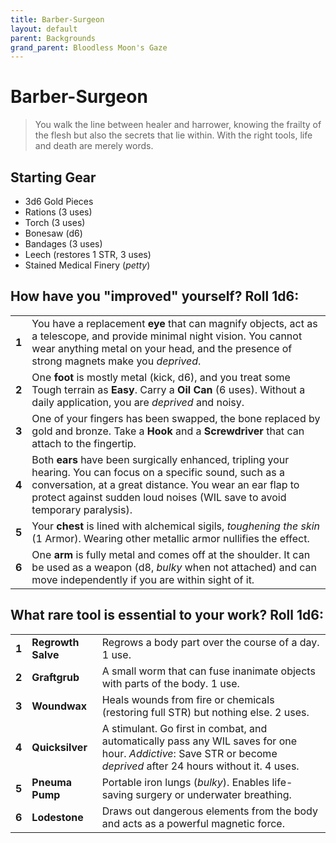 ```yaml
---
title: Barber-Surgeon
layout: default
parent: Backgrounds
grand_parent: Bloodless Moon's Gaze
---
```


# Barber-Surgeon

> You walk the line between healer and harrower, knowing the frailty of the flesh but also the secrets that lie within. With the right tools, life and death are merely words.

## Starting Gear

- 3d6 Gold Pieces
- Rations (3 uses)
- Torch (3 uses) 
- Bonesaw (d6)
- Bandages (3 uses)
- Leech (restores 1 STR, 3 uses)
- Stained Medical Finery (_petty_)

## How have you "improved" yourself? Roll 1d6:

|       |                                                                                                                                                                                                                                                            |
| ----- | ---------------------------------------------------------------------------------------------------------------------------------------------------------------------------------------------------------------------------------------------------------- |
| **1** | You have a replacement **eye** that can magnify objects, act as a telescope, and provide minimal night vision. You cannot wear anything metal on your head, and the presence of strong magnets make you _deprived_.                                                |
| **2** | One **foot** is mostly metal (kick, d6), and you treat some Tough terrain as **Easy**. Carry a **Oil Can** (6 uses). Without a daily application, you are _deprived_ and noisy.    |
| **3** | One of your fingers has been swapped, the bone replaced by gold and bronze. Take a **Hook** and a **Screwdriver** that can attach to the fingertip.                                                                                                            |
| **4** | Both **ears** have been surgically enhanced, tripling your hearing. You can focus on a specific sound, such as a conversation, at a great distance. You wear an ear flap to protect against sudden loud noises (WIL save to avoid temporary paralysis). |
| **5** | Your **chest** is lined with alchemical sigils, _toughening the skin_ (1 Armor). Wearing other metallic armor nullifies the effect.                                                                                                                              |
| **6** | One **arm** is fully metal and comes off at the shoulder. It can be used as a weapon (d8, _bulky_ when not attached) and can move independently if you are within sight of it.                                                                                 |

## What rare tool is essential to your work? Roll 1d6:

|       |                    |                                                                                                                                                                   |
| ----- | ------------------ | ----------------------------------------------------------------------------------------------------------------------------------------------------------------- |
| **1** | **Regrowth Salve** | Regrows a body part over the course of a day. 1 use.                                                                                                                    |
| **2** | **Graftgrub**      | A small worm that can fuse inanimate objects with parts of the body.  1 use.                                                                                      |
| **3** | **Woundwax**       | Heals wounds from fire or chemicals (restoring full STR) but nothing else. 2 uses.                                                                               |
| **4** | **Quicksilver**    | A stimulant. Go first in combat, and automatically pass any WIL saves for one hour. _Addictive_: Save STR or become _deprived_ after 24 hours without it. 4 uses. |
| **5** | **Pneuma Pump**    | Portable iron lungs (_bulky_). Enables life-saving surgery or underwater breathing.                                                                               |
| **6** | **Lodestone**      | Draws out dangerous elements from the body and acts as a powerful magnetic force.                                                                                 |
